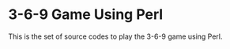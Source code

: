 3-6-9 Game Using Perl
=====================
This is the set of source codes to play the 3-6-9 game using Perl.
